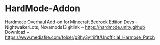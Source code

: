 # HardMode-Addon
Hardmode Overhaul Add-on for Minecraft Bedrock Edition
Devs - NightwalkerLots, Novamods13
gitlink ~ https://hardmode.unity.github
Download ~ https://www.mediafire.com/folder/g8hy3yfriiflt/Unofficial_Harmode_Patch